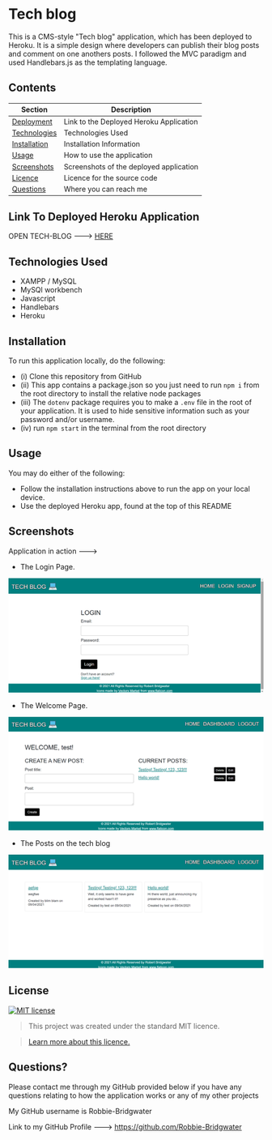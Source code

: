 # Tech blog
This is a CMS-style "Tech blog" application, which has been deployed to Heroku. It is a simple design where developers can publish their blog posts and comment on one anothers posts.
I followed the MVC paradigm and used Handlebars.js as the templating language.

## Contents
Section | Description
------------ | -------------
[Deployment](#Deployment) | Link to the Deployed Heroku Application
[Technologies](#Technologies) | Technologies Used
[Installation](#Installation) | Installation Information
[Usage](#Usage) | How to use the application
[Screenshots](#Screenshots) | Screenshots of the deployed application
[Licence](#licence) | Licence for the source code
[Questions](#Questions?) | Where you can reach me

## Link To Deployed Heroku Application
OPEN TECH-BLOG ---> [HERE](https://robbie-bridgwater-tech-blog.herokuapp.com/)

## Technologies Used

- XAMPP / MySQL
- MySQl workbench
- Javascript
- Handlebars
- Heroku

## Installation
 To run this application locally, do the following:
 - (i) Clone this repository from GitHub
- (ii) This app contains a package.json so you just need to run `npm i` from the root directory to install the relative node packages
- (iii) The `dotenv` package requires you to make a `.env` file in the root of your application. It is used to hide sensitive information such as your password and/or username.
- (iv) run `npm start` in the terminal from the root directory 

## Usage
You may do either of the following:
* Follow the installation instructions above to run the app on your local device.
* Use the deployed Heroku app, found at the top of this README


## Screenshots
Application in action --->

- The Login Page.

![image](public/assets/img/tech-blog-screenshot1.png)

- The Welcome Page.

![image](public/assets/img/tech-blog-screenshot2.png)

- The Posts on the tech blog

![image](public/assets/img/tech-blog-screenshot3.png)

## License
[![MIT license](https://img.shields.io/badge/License-MIT-blue.svg)](https://lbesson.mit-license.org/)

> This project was created under the standard MIT licence.

> [Learn more about this licence.](https://lbesson.mit-license.org/)


## Questions?

Please contact me through my GitHub provided below if you have any questions relating to how the application works or any of my other projects

My GitHub username is Robbie-Bridgwater

Link to my GitHub Profile ---> https://github.com/Robbie-Bridgwater
